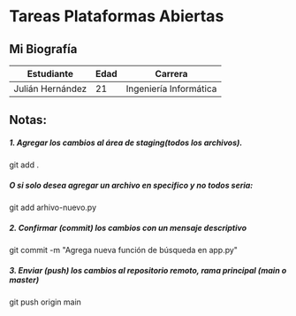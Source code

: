 # Tareas Plataformas Abiertas

## Mi Biografía
| **Estudiante** | **Edad** | **Carrera** |
|--------------|--------------|--------------|
| Julián Hernández | 21 | Ingeniería Informática |


## Notas:
##### 1. Agregar los cambios al área de staging(todos los archivos).
git add .
##### O si solo desea agregar un archivo en specifico y no todos seria:
git add arhivo-nuevo.py

##### 2. Confirmar (commit) los cambios con un mensaje descriptivo
git commit -m "Agrega nueva función de búsqueda en app.py"

##### 3. Enviar (push) los cambios al repositorio remoto, rama principal (main o master)
git push origin main
